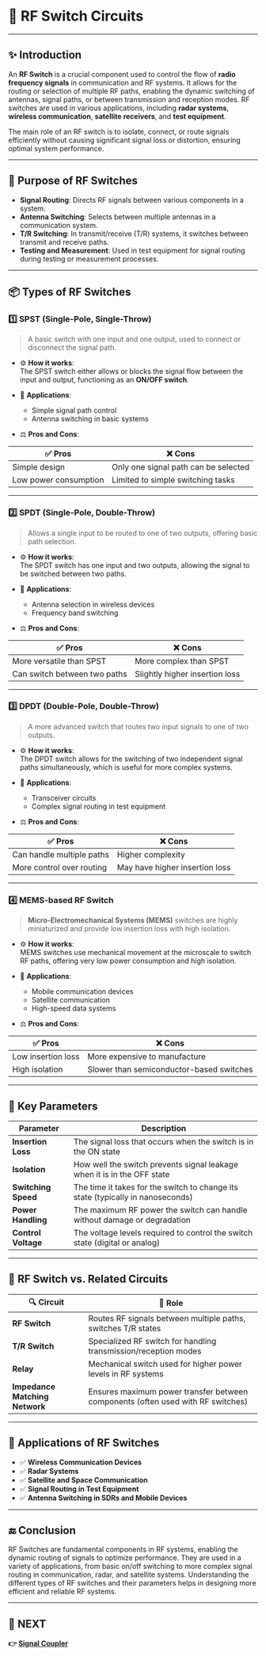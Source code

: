 # 📵 RF Switch Circuits

---

## ✨ Introduction

An **RF Switch** is a crucial component used to control the flow of **radio frequency signals** in communication and RF systems. It allows for the routing or selection of multiple RF paths, enabling the dynamic switching of antennas, signal paths, or between transmission and reception modes. RF switches are used in various applications, including **radar systems**, **wireless communication**, **satellite receivers**, and **test equipment**.

The main role of an RF switch is to isolate, connect, or route signals efficiently without causing significant signal loss or distortion, ensuring optimal system performance.

---

## 🔹 Purpose of RF Switches

- **Signal Routing**: Directs RF signals between various components in a system.
- **Antenna Switching**: Selects between multiple antennas in a communication system.
- **T/R Switching**: In transmit/receive (T/R) systems, it switches between transmit and receive paths.
- **Testing and Measurement**: Used in test equipment for signal routing during testing or measurement processes.

---

## 📦 Types of RF Switches

### 1️⃣ **SPST (Single-Pole, Single-Throw)**

> A basic switch with one input and one output, used to connect or disconnect the signal path.

- ⚙️ **How it works**:  
  The SPST switch either allows or blocks the signal flow between the input and output, functioning as an **ON/OFF switch**.

- 📡 **Applications**:  
  - Simple signal path control  
  - Antenna switching in basic systems

- ⚖️ **Pros and Cons**:

| ✅ Pros                     | ❌ Cons                          |
|-----------------------------|----------------------------------|
| Simple design               | Only one signal path can be selected |
| Low power consumption       | Limited to simple switching tasks |

---

### 2️⃣ **SPDT (Single-Pole, Double-Throw)**

> Allows a single input to be routed to one of two outputs, offering basic path selection.

- ⚙️ **How it works**:  
  The SPDT switch has one input and two outputs, allowing the signal to be switched between two paths.

- 📡 **Applications**:  
  - Antenna selection in wireless devices  
  - Frequency band switching

- ⚖️ **Pros and Cons**:

| ✅ Pros                     | ❌ Cons                          |
|-----------------------------|----------------------------------|
| More versatile than SPST    | More complex than SPST           |
| Can switch between two paths | Slightly higher insertion loss   |

---

### 3️⃣ **DPDT (Double-Pole, Double-Throw)**

> A more advanced switch that routes two input signals to one of two outputs.

- ⚙️ **How it works**:  
  The DPDT switch allows for the switching of two independent signal paths simultaneously, which is useful for more complex systems.

- 📡 **Applications**:  
  - Transceiver circuits  
  - Complex signal routing in test equipment

- ⚖️ **Pros and Cons**:

| ✅ Pros                     | ❌ Cons                          |
|-----------------------------|----------------------------------|
| Can handle multiple paths   | Higher complexity               |
| More control over routing   | May have higher insertion loss  |

---

### 4️⃣ **MEMS-based RF Switch**

> **Micro-Electromechanical Systems (MEMS)** switches are highly miniaturized and provide low insertion loss with high isolation.

- ⚙️ **How it works**:  
  MEMS switches use mechanical movement at the microscale to switch RF paths, offering very low power consumption and high isolation.

- 📡 **Applications**:  
  - Mobile communication devices  
  - Satellite communication  
  - High-speed data systems

- ⚖️ **Pros and Cons**:

| ✅ Pros                     | ❌ Cons                          |
|-----------------------------|----------------------------------|
| Low insertion loss          | More expensive to manufacture   |
| High isolation              | Slower than semiconductor-based switches |

---

## 🧠 Key Parameters

| Parameter             | Description                                                |
|-----------------------|------------------------------------------------------------|
| **Insertion Loss**     | The signal loss that occurs when the switch is in the ON state |
| **Isolation**          | How well the switch prevents signal leakage when it is in the OFF state |
| **Switching Speed**    | The time it takes for the switch to change its state (typically in nanoseconds) |
| **Power Handling**     | The maximum RF power the switch can handle without damage or degradation |
| **Control Voltage**    | The voltage levels required to control the switch state (digital or analog) |

---

## 🔄 RF Switch vs. Related Circuits

| 🔍 Circuit                | 🔁 Role                                                             |
|---------------------------|---------------------------------------------------------------------|
| **RF Switch**              | Routes RF signals between multiple paths, switches T/R states      |
| **T/R Switch**             | Specialized RF switch for handling transmission/reception modes    |
| **Relay**                  | Mechanical switch used for higher power levels in RF systems      |
| **Impedance Matching Network** | Ensures maximum power transfer between components (often used with RF switches) |

---

## 📌 Applications of RF Switches

- ✅ **Wireless Communication Devices**  
- ✅ **Radar Systems**  
- ✅ **Satellite and Space Communication**  
- ✅ **Signal Routing in Test Equipment**  
- ✅ **Antenna Switching in SDRs and Mobile Devices**  

---

## 🔚 Conclusion

RF Switches are fundamental components in RF systems, enabling the dynamic routing of signals to optimize performance. They are used in a variety of applications, from basic on/off switching to more complex signal routing in communication, radar, and satellite systems. Understanding the different types of RF switches and their parameters helps in designing more efficient and reliable RF systems.

---

## 🔹 NEXT  
**👉 [Signal Coupler](../Signal_Coupler)**
